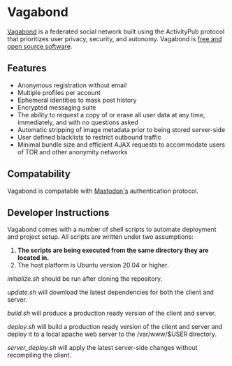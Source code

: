 # Vagabond

[Vagabond](https://www.teamvagabond.com) is a federated social network built using the ActivityPub protocol that prioritizes user privacy, security, and autonomy. Vagabond is [free and open source software](https://www.gnu.org/licenses/gpl-3.0.en.html).  

## Features

* Anonymous registration without email
* Multiple profiles per account
* Ephemeral identities to mask post history
* Encrypted messaging suite
* The ability to request a copy of or erase all user data at any time, immediately, and with no questions asked
* Automatic stripping of image metadata prior to being stored server-side
* User defined blacklists to restrict outbound traffic
* Minimal bundle size and efficient AJAX requests to accommodate users of TOR and other anonymity networks

## Compatability

Vagabond is compatable with [Mastodon's](https://github.com/tootsuite/mastodon) authentication protocol. 

## Developer Instructions

Vagabond comes with a number of shell scripts to automate deployment and project setup. All scripts are written under two assumptions:

1. **The scripts are being executed from the same directory they are located in.** 
2. The host platform is Ubuntu version 20.04 or higher. 

*initialize.sh* should be run after cloning the repository. 

*update.sh* will download the latest dependencies for both the client and server. 

*build.sh* will produce a production ready version of the client and server. 

*deploy.sh* will build a production ready version of the client and server and deploy it to a local apache web server to the /var/www/$USER directory. 

*server_deploy.sh* will apply the latest server-side changes without recompiling the client. 

